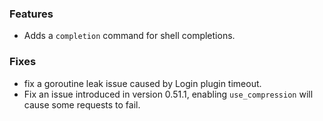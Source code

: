 ### Features

* Adds a `completion` command for shell completions.

### Fixes

* fix a goroutine leak issue caused by Login plugin timeout.
* Fix an issue introduced in version 0.51.1, enabling `use_compression` will cause some requests to fail.
